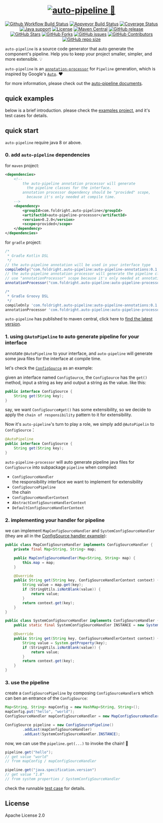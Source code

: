 # <div align="center"><a href="#"><img src="docs/logo-green.png" alt="auto-pipeline 🚀"></a></div>

<p align="center">
<a href="https://github.com/foldright/auto-pipeline/actions/workflows/ci.yml"><img src="https://img.shields.io/github/workflow/status/foldright/auto-pipeline/CI/main?logo=github&logoColor=white" alt="Github Workflow Build Status"></a>
<a href="https://ci.appveyor.com/project/oldratlee/auto-pipeline"><img src="https://img.shields.io/appveyor/ci/oldratlee/auto-pipeline/main?logo=appveyor&logoColor=white" alt="Appveyor Build Status"></a>
<a href="https://codecov.io/gh/foldright/auto-pipeline"><img src="https://img.shields.io/codecov/c/github/foldright/auto-pipeline/main?logo=codecov&logoColor=white" alt="Coverage Status"></a>
<a href="https://openjdk.java.net/"><img src="https://img.shields.io/badge/Java-8+-green?logo=java&logoColor=white" alt="Java support"></a>
<a href="https://www.apache.org/licenses/LICENSE-2.0.html"><img src="https://img.shields.io/github/license/foldright/auto-pipeline?color=4D7A97&logo=apache" alt="License"></a>
<a href="https://search.maven.org/search?q=g:com.foldright.auto-pipeline"><img src="https://img.shields.io/maven-central/v/com.foldright.auto-pipeline/auto-pipeline-annotations?logo=apache-maven" alt="Maven Central"></a>
<a href="https://github.com/foldright/auto-pipeline/releases"><img src="https://img.shields.io/github/release/foldright/auto-pipeline.svg" alt="GitHub release"></a>
<a href="https://github.com/foldright/auto-pipeline/stargazers"><img src="https://img.shields.io/github/stars/foldright/auto-pipeline" alt="GitHub Stars"></a>
<a href="https://github.com/foldright/auto-pipeline/fork"><img src="https://img.shields.io/github/forks/foldright/auto-pipeline" alt="GitHub Forks"></a>
<a href="https://github.com/foldright/auto-pipeline/issues"><img src="https://img.shields.io/github/issues/foldright/auto-pipeline" alt="GitHub issues"></a>
<a href="https://github.com/foldright/auto-pipeline/graphs/contributors"><img src="https://img.shields.io/github/contributors/foldright/auto-pipeline" alt="GitHub Contributors"></a>
<a href="https://github.com/foldright/auto-pipeline"><img src="https://img.shields.io/github/repo-size/foldright/auto-pipeline" alt="GitHub repo size"></a>
</p>

`auto-pipeline` is a source code generator that auto generate the component's pipeline. Help you to keep your project smaller, simpler, and more extensible. 💡

`auto-pipeline` is an [`annotation-processor`](https://docs.oracle.com/javase/8/docs/api/javax/annotation/processing/package-summary.html) for `Pipeline` generation, which is inspired by
Google's [`Auto`](https://github.com/google/auto). ❤️

for more information, please check out the [auto-pipeline documents](https://foldright.io/auto-pipeline/). 

## quick examples

below is a brief introduction. please check the [examples project](auto-pipeline-examples), and it's test cases for details.

## quick start

`auto-pipeline` require java 8 or above.

### 0. add `auto-pipeline` dependencies

for `maven` project:

```xml
<dependencies>
    <!--
        the auto-pipeline annotation processor will generate
          the pipeline classes for the interface.
        annotation processor dependency should be "provided" scope,
          because it's only needed at compile time.
    -->
    <dependency>
        <groupId>com.foldright.auto-pipeline</groupId>
        <artifactId>auto-pipeline-processor</artifactId>
        <version>0.2.0</version>
        <scope>provided</scope>
    </dependency>
</dependencies>
```

for `gradle` project:

```groovy
/*
 * Gradle Kotlin DSL
 */
// the auto-pipeline annotation will be used in your interface type
compileOnly("com.foldright.auto-pipeline:auto-pipeline-annotations:0.1.0")
// the auto-pipeline annotation processor will generate the pipeline classes for the interface.
// use "annotationProcessor" scope because it's only needed at annotation processing time.
annotationProcessor("com.foldright.auto-pipeline:auto-pipeline-processor:0.1.0")

/*
 * Gradle Groovy DSL
 */
compileOnly 'com.foldright.auto-pipeline:auto-pipeline-annotations:0.1.0'
annotationProcessor 'com.foldright.auto-pipeline:auto-pipeline-processor:0.1.0'
```

`auto-pipeline` has published to maven central, click here
to [find the latest version](https://search.maven.org/search?q=g:com.foldright.auto-pipeline).

### 1. using `@AutoPipeline` to auto generate pipeline for your interface

annotate `@AutoPipeline` to your interface, and `auto-pipeline` will generate some java files for the interface at compile time.

let's check the [`ConfigSource`](auto-pipeline-examples/src/main/java/com/foldright/examples/config/ConfigSource.java) as an example:

given an interface named `ConfigSource`, the `ConfigSource` has the `get()` method, input a string as key and output a string as the value.
like this:

```java
public interface ConfigSource {
    String get(String key);
}
```

say, we want `ConfigSource#get()` has some extensibility, so we decide to apply the `chain of responsibility` pattern to it for extensibility.

Now it's `auto-pipeline`'s turn to play a role, we simply add `@AutoPipelin` to `ConfigSource`：

```java
@AutoPipeline
public interface ConfigSource {
    String get(String key);
}
```

`auto-pipeline-processor` will auto generate pipeline java files for `ConfigSource` into subpackage `pipeline` when compiled:

- `ConfigSourceHandler`  
  the responsibility interface we want to implement for extensibility
- `ConfigSourcePipeline`  
  the chain
- `ConfigSourceHandlerContext`
- `AbstractConfigSourceHandlerContext`
- `DefaultConfigSourceHandlerContext`

### 2. implementing your handler for pipeline

we can implement `MapConfigSourceHandler` and `SystemConfigSourceHandler` (they are all in the [ConfigSource handler example](auto-pipeline-examples/src/main/java/com/foldright/examples/config/handler)):

```java
public class MapConfigSourceHandler implements ConfigSourceHandler {
    private final Map<String, String> map;

    public MapConfigSourceHandler(Map<String, String> map) {
        this.map = map;
    }

    @Override
    public String get(String key, ConfigSourceHandlerContext context) {
        String value = map.get(key);
        if (StringUtils.isNotBlank(value)) {
            return value;
        }
        return context.get(key);
    }
}

public class SystemConfigSourceHandler implements ConfigSourceHandler {
    public static final SystemConfigSourceHandler INSTANCE = new SystemConfigSourceHandler();

    @Override
    public String get(String key, ConfigSourceHandlerContext context) {
        String value = System.getProperty(key);
        if (StringUtils.isNotBlank(value)) {
            return value;
        }
        return context.get(key);
    }
}
```

### 3. use the pipeline

create a `ConfigSourcePipeline` by composing `ConfigSourceHandler`s which can ben an entrance of the `ConfigSource`:

```java
Map<String, String> mapConfig = new HashMap<String, String>();
mapConfig.put("hello", "world");
ConfigSourceHandler mapConfigSourceHandler = new MapConfigSourceHandler(mapConfig);

ConfigSource pipeline = new ConfigSourcePipeline()
        .addLast(mapConfigSourceHandler)
        .addLast(SystemConfigSourceHandler.INSTANCE);
```


now, we can use the `pipeline.get(...)` to invoke the chain! 🎉

```java
pipeline.get("hello");
// get value "world"
// from mapConfig / mapConfigSourceHandler

pipeline.get("java.specification.version")
// get value "1.8"
// from system properties / SystemConfigSourceHandler
```

check the runnable [test case](auto-pipeline-examples/src/test/java/com/foldright/examples/config/pipeline/ConfigSourceTest.kt) for details.

## License

Apache License 2.0
